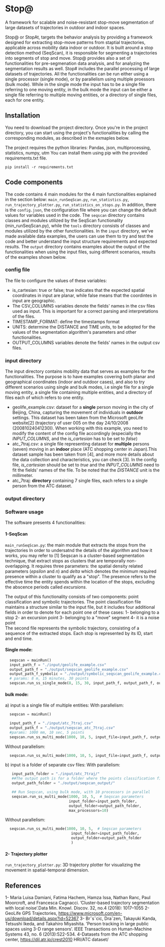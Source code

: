 # Stop@

A framework for scalable and noise-resistant stop-move segmentation of large datasets of trajectories in outdoor and indoor spaces.


Stop@ or StopAt, targets the behavior analysis by providing a framework designed for extracting stop-move patterns from staptial trajectories, applicable across mobility data indoor or outdoor.
It is built around a stop detection method (SeqScan), it is responsible for segmenting a trajectories into segments of stop and move. 
Stop@ provides also a set of functionalities for pre-segmenation data analysis, and for analyzing the segmentation results as well.
Stop# includes the parallel processing of large datasets of trajectories.
All the functionalities can be run either using a single processor (single mode), or by parallelism using multiple proessors (bulk mode). While in the single mode the input has to be a single file referring to one moving entity, in the bulk mode the input can be either a single file referring to multiple moving entities, or a directory of single files, each for one entity.

## Installation

You need to download the project directory. 
Once you're in the project directory, you can start using the project's functionalities by calling the corresponding modules, as described in the exmaples below.

The project requires the python libraries: Pandas, json, multiprocessing, statistics, numpy, utm
You can install them using pip with the provided requirements.txt file.

`pip install -r requirements.txt`

## Code components
The code contains 4 main modules for the 4 main functionalities explained in the section below:  `main_runSeqScan.py`, `run_statistics.py`, `run_trajectory_plotter.py`, `run_statistics_on_stops.py`.
In addition, there is the `config.json`, the configuration file where you can change the default values for variables used in the code.
The `seqscan` directory contains classes and modules utilized by the SeqScan functionality (min_runSeqScan.py), while the `tools` directory consists of classes and modules utilized by the other functionalities.
In the `input` directory, we've made available data examples, the users can use them to try and test the code and better understand the input structure requirements and expected results.
The `output` directory contains examples about the output of the functionalities when using the input files, suing different scenarios, results of the examples shown below.

### config file
The file to configure the values of these variables:
- is_cartesian: true or false; true indicates that the expected spatial coordinates in input are planar, while false means that the coordintes in input are geographic.
- The CSV_COLUMNS variables denote the fields' names in the csv files used as input. This is important for a correct parsing and interpretations of the files.
- TIMESTAMP_FORMAT: define the timestamps format
- UNITS: determine the DISTANCE and TIME units, to be adopted for the values of the segmentation algorithm's parameters and other functionalities.
- OUTPUT_COLUMNS variables denote the fields' names in the output csv files.

### input directory
The input directory contains mobility data that serves as examples for the functionalities.
The purpose is to have examples covering both planar and geographical coordinates (indoor and outdoor cases), and also to try different scenarios using single and bulk modes, i.e single file for a single moving entity, a single file containing multiple entities, and a directory of files each of which refers to one entity.

- geolife_example.csv: dataset for a __single__ person moving in the city of Beijing, China, capturing the movement of individuals in __outdoor__ settings. This dataset has been taken from the Microsoft geoLife website[2] (trajectory of user 005 on the day 24/10/2008 (20081024041230)). When working with this example, you need to modify the content of the config file accordingly (especially the *INPUT_COLUMNS*, and the *is_cartesian* has to be set to _false_)
- atc_7traj.csv: a single file representing dataset for __multiple__ persons (seven) moving in an __indoor__ place (ATC shopping center in Japan).This dataset sample has been taken from [4], and more more details about the data collection and characteristics, you can check [3]. In the config file, *is_cartesian* should be set to *true* and the *INPUT_COLUMNS* need to fit the fields' names of the file. To be noted that the *DISTANCE* unit is the millimeter.
- atc_7traj: __directory__ containing 7 single files, each refers to a single person from the ATC dataset.
   
### output directory 

### Software usage

The software presents 4 functionalities:
#### 1-SeqScan 
`main_runSeqScan.py`: the main module that extracts the stops from the trajectories
In order to undersatnd the details of the algorithm and how it works, you may refer to [1]
Seqscan is a cluster-based segmentation technique, that extract stops as clusters that are temporally non-overlapping.
It requires three parameters: the spatial density related parameters (*epsilon* and *n*) and *delta* which denotes the minimum required presence within a cluster to qualify as a "stop".
The presence refers to the effective time the entity spends within the location of the stops, excluding the abscence periods called *excursions*.

The output of this functionality consists of two components: point classification and symbolic trajectories. 
The point classification file maintains a structure similar to the input file, but  it includes four additional fields in order to denote for each point one of these cases: 
1- belonging to a stop
2- an excursion point
3- belonging to a "move" segment
4- it is a noise point   
The second file represents the symbolic trajectory, consisting of a sequence of the extracted stops. Each stop is represented by its ID, start and end time.

#### Single mode:
```python
  seqscan = mainRun()
  input_path_f = "./input/geolife_example.csv"
  output_path_f = "./output/seqscan_geolife_example.csv"
  output_path_f_symbolic = "./output/symbolic_seqscan_geolife_example.csv"
  # params: 8 m, 15 minutes, 30 points
  seqscan.run_ss_single_mode(8, 15, 30, input_path_f, output_path_f, output_path_f_symbolic)
   ``` 
#### bulk mode:
a) input is a single file of multiple entities:
With parallelism:
```python
  seqscan = mainRun()

  input_path_f = "./input/atc_7traj.csv"
  output_path_f = "./output/seqscan_atc_7traj.csv"
  #params: 1000 mm, 10 sec, 5 points
  seqscan.run_ss_multi_mode(1000, 10, 5, input_file=input_path_f, output_file=output_path_f, max_processors=3)
```
Without parallelism:
```python
  seqscan.run_ss_multi_mode(1000, 10, 5, input_file=input_path_f, output_file=output_path_f, max_processors=3)
```
 b) input is a folder of separate csv files:
 With parallelism:
 ```python
    input_path_folder = "./input/atc_7traj/"
    ##The output path is for a folder where the points classification files are going to be saved, and the folder of symbolic trajectories too
    output_path_folder = "./output/seqscan_output/"

    ## Run Seqscan, using bulk mode, with 10 processors in parallel
    seqscan.run_ss_multi_mode(1000, 10, 5,  # Seqscan parameters
                              input_folder=input_path_folder,
                              output_folder=output_path_folder,
                              max_processors=10)
   ```
Without parallelism:
```python
  seqscan.run_ss_multi_mode(1000, 10, 5,  # Seqscan parameters
                              input_folder=input_path_folder,
                              output_folder=output_path_folder
                              )
```
#### 2- Trajectory plotter
`run_trajectory_plotter.py`: 3D trajectory plotter for visualizing the movement in spatial-temporal dimension.


## References

1- Maria Luisa Damiani, Fatima Hachem, Hamza Issa, Nathan Ranc, Paul Moorcroft, and Francesca Cagnacci. ’Cluster-based trajectory segmentation with local noise’.Data Min. Knowl. Discov. 32, no.4 (2018): 1017–1055
2- GeoLife GPS Trajectories, https://www.microsoft.com/en-us/download/details.aspx?id=52367
3- Brˇsˇcic, Draˇzen, Takayuki Kanda, Tetsushi Ikeda, and Takahiro Miyashita. ’Person tracking in large public spaces using 3-D range sensors’. IEEE Transactions on Human-Machine Systems 43, no. 6 (2013):522-534.
4-Datasets from the ATC shopping center, https://dil.atr.jp/crest2010 HRI/ATC dataset/
